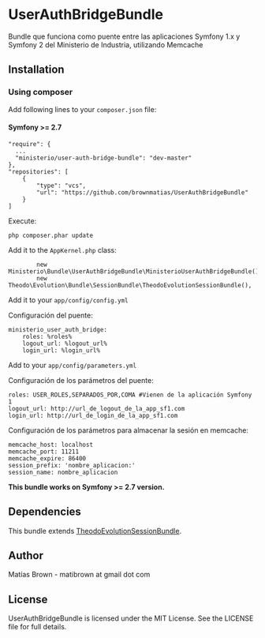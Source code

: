 # UserAuthBridgeBundle

Bundle que funciona como puente entre las aplicaciones Symfony 1.x y Symfony 2 del Ministerio de Industria, utilizando Memcache


## Installation

### Using composer

Add following lines to your `composer.json` file:

#### Symfony >= 2.7

    "require": {
      ...
      "ministerio/user-auth-bridge-bundle": "dev-master"
    },
    "repositories": [
        {
            "type": "vcs",
            "url": "https://github.com/brownmatias/UserAuthBridgeBundle"
        }
    ]

Execute:

    php composer.phar update

Add it to the `AppKernel.php` class:

            new Ministerio\Bundle\UserAuthBridgeBundle\MinisterioUserAuthBridgeBundle(),
            new Theodo\Evolution\Bundle\SessionBundle\TheodoEvolutionSessionBundle(),

Add it to your `app/config/config.yml`

Configuración del puente:

    ministerio_user_auth_bridge:
        roles: %roles%
        logout_url: %logout_url%
        login_url: %login_url%

Add to your `app/config/parameters.yml`

Configuración de los parámetros del puente:

    roles: USER_ROLES,SEPARADOS_POR,COMA #Vienen de la aplicación Symfony 1
    logout_url: http://url_de_logout_de_la_app_sf1.com
    login_url: http://url_de_login_de_la_app_sf1.com

Configuración de los parámetros para almacenar la sesión en memcache:

    memcache_host: localhost
    memcache_port: 11211
    memcache_expire: 86400
    session_prefix: 'nombre_aplicacion:'
    session_name: nombre_aplicacion

**This bundle works on Symfony >= 2.7 version.**


## Dependencies

This bundle extends [TheodoEvolutionSessionBundle](https://github.com/theodo/TheodoEvolutionSessionBundle).


## Author

Matías Brown - matibrown at gmail dot com

## License

UserAuthBridgeBundle is licensed under the MIT License. See the LICENSE file for full details.
